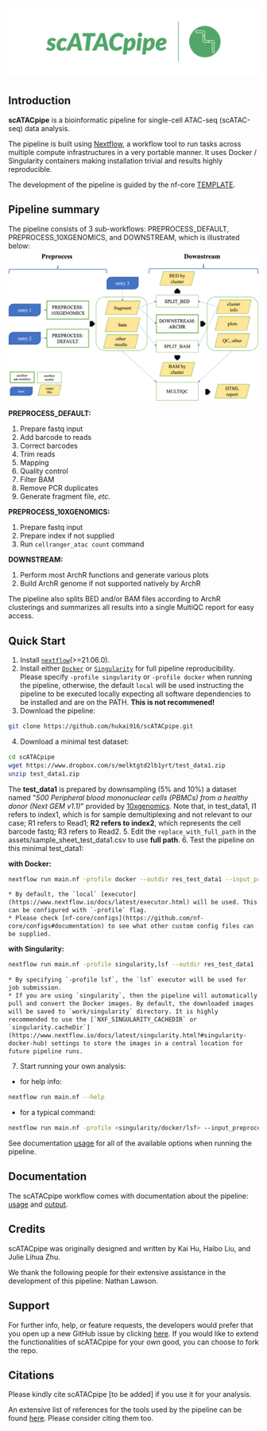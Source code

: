 # ![scATACpipe](docs/images/scATACpipe.png)

## Introduction

**scATACpipe** is a bioinformatic pipeline for single-cell ATAC-seq (scATAC-seq) data analysis.

The pipeline is built using [Nextflow](https://www.nextflow.io), a workflow tool to run tasks across multiple compute infrastructures in a very portable manner. It uses Docker / Singularity containers making installation trivial and results highly reproducible.

The development of the pipeline is guided by the nf-core [TEMPLATE](https://github.com/nf-core/tools/tree/master/nf_core/pipeline-template).

## Pipeline summary

The pipeline consists of 3 sub-workflows: PREPROCESS_DEFAULT, PREPROCESS_10XGENOMICS, and DOWNSTREAM, which is illustrated below:
![scATACpipe](docs/images/workflow.png)

**PREPROCESS_DEFAULT:**
1. Prepare fastq input
2. Add barcode to reads
3. Correct barcodes
4. Trim reads
4. Mapping
5. Quality control
6. Filter BAM
7. Remove PCR duplicates
8. Generate fragment file, *etc.*

**PREPROCESS_10XGENOMICS:**
1. Prepare fastq input
2. Prepare index if not supplied
3. Run `cellranger_atac count` command

**DOWNSTREAM:**
1. Perform most ArchR functions and generate various plots
2. Build ArchR genome if not supported natively by ArchR

The pipeline also splits BED and/or BAM files according to ArchR clusterings and summarizes all results into a single MultiQC report for easy access.

## Quick Start

1. Install [`nextflow`](https://nf-co.re/usage/installation)(>=21.06.0).
2. Install either [`Docker`](https://docs.docker.com/engine/installation/) or [`Singularity`](https://www.sylabs.io/guides/3.0/user-guide/) for full pipeline reproducibility. Please specify `-profile singularity` or `-profile docker` when running the pipeline, otherwise, the default `local` will be used instructing the pipeline to be executed locally expecting all software dependencies to be installed and are on the PATH. **This is not recommened!**
3. Download the pipeline:
```bash
git clone https://github.com/hukai916/scATACpipe.git
```
4. Download a minimal test dataset:
```bash
cd scATACpipe
wget https://www.dropbox.com/s/melktgtd2lb1yrt/test_data1.zip
unzip test_data1.zip
```
  The **test_data1** is prepared by downsampling (5% and 10%) a dataset named "*500 Peripheral blood mononuclear cells (PBMCs) from a healthy donor (Next GEM v1.1)*" provided by [10xgenomics](https://www.10xgenomics.com/resources/datasets?query=&page=1&configure%5Bfacets%5D%5B0%5D=chemistryVersionAndThroughput&configure%5Bfacets%5D%5B1%5D=pipeline.version&configure%5BhitsPerPage%5D=500&menu%5Bproducts.name%5D=Single%20Cell%20ATAC). Note that, in test_data1, I1 refers to index1, which is for sample demultiplexing and not relevant to our case; R1 refers to Read1; **R2 refers to index2**, which represents the cell barcode fastq; R3 refers to Read2.
5. Edit the `replace_with_full_path` in the assets/sample_sheet_test_data1.csv to use **full path**.
6. Test the pipeline on this minimal test_data1:

  **with Docker:**
```bash
nextflow run main.nf -profile docker --outdir res_test_data1 --input_preprocess assets/sample_sheet_test_data1.csv --preprocess default --ref_fasta_ucsc hg19 --mapper bwa --barcode_whitelist assets/barcode/737K-cratac-v1.txt.gz
```
    * By default, the `local` [executor](https://www.nextflow.io/docs/latest/executor.html) will be used. This can be configured with `-profile` flag.
    * Please check [nf-core/configs](https://github.com/nf-core/configs#documentation) to see what other custom config files can be supplied.

  **with Singularity:**
```bash
nextflow run main.nf -profile singularity,lsf --outdir res_test_data1 --input_preprocess assets/sample_sheet_test_data1.csv --preprocess default --ref_fasta_ucsc hg19 --mapper bwa --barcode_whitelist assets/barcode/737K-cratac-v1.txt.gz
```
    * By specifying `-profile lsf`, the `lsf` executor will be used for job submission.
    * If you are using `singularity`, then the pipeline will automatically pull and convert the Docker images. By default, the downloaded images will be saved to `work/singularity` directory. It is highly recommended to use the [`NXF_SINGULARITY_CACHEDIR` or `singularity.cacheDir`](https://www.nextflow.io/docs/latest/singularity.html?#singularity-docker-hub) settings to store the images in a central location for future pipeline runs.
7. Start running your own analysis:
* for help info:
```bash
nextflow run main.nf --help
```
* for a typical command:
```bash
nextflow run main.nf -profile <singularity/docker/lsf> --input_preprocess <path_to_samplesheet> --preprocess <default/10xgenomics> --outdir <path_to_result_dir> --ref_fasta_ucsc <UCSC_genome_name> --mapper <bwa/minimap2> --barcode_whitelist <path_to_barcode>
```

See documentation [usage](https://github.com/hukai916/scATACpipe/docs/usage.md) for all of the available options when running the pipeline.

## Documentation

The scATACpipe workflow comes with documentation about the pipeline: [usage](https://github.com/hukai916/scATACpipe/docs/usage.md) and [output](https://github.com/hukai916/scATACpipe/docs/output.md).

## Credits

scATACpipe was originally designed and written by Kai Hu, Haibo Liu, and Julie Lihua Zhu.

We thank the following people for their extensive assistance in the development
of this pipeline: Nathan Lawson.

## Support

For further info, help, or feature requests, the developers would prefer that you open up a new GitHub issue by clicking [here](https://github.com/hukai916/scATACpipe/issues/new/choose).
If you would like to extend the functionalities of scATACpipe for your own good, you can choose to fork the repo.

## Citations
<!-- TODO If you use scATACpipe for your analysis, please cite it using the following doi: [](https://) -->
Please kindly cite scATACpipe [to be added] if you use it for your analysis.

An extensive list of references for the tools used by the pipeline can be found [here](https://github.com/hukai916/scATACpipe/docs/module_software.xlsx). Please consider citing them too.
